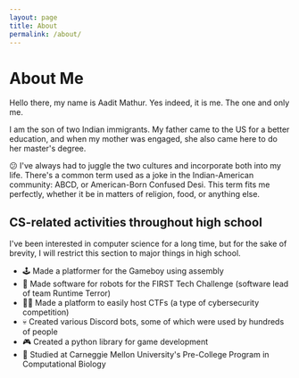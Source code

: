 ```yaml
---
layout: page
title: About
permalink: /about/
---
```


# About Me
Hello there, my name is Aadit Mathur. Yes indeed, it is me. The one and only me.

I am the son of two Indian immigrants. My father came to the US for a better education, and when my mother was engaged, she also came here to do her master's degree. 

😕 I've always had to juggle the two cultures and incorporate both into my life. There's a common term used as a joke in the Indian-American community: ABCD, or American-Born Confused Desi. This term fits me perfectly, whether it be in matters of religion, food, or anything else.

## CS-related activities throughout high school
I've been interested in computer science for a long time, but for the sake of brevity, I will restrict this section to major things in high school.

- 🕹️ Made a platformer for the Gameboy using assembly
- 🤖 Made software for robots for the FIRST Tech Challenge (software lead of team Runtime Terror)
- 🧑‍💻 Made a platform to easily host CTFs (a type of cybersecurity competition)
- 💀 Created various Discord bots, some of which were used by hundreds of people
- 🎮 Created a python library for game development
- 🏫 Studied at Carneggie Mellon University's Pre-College Program in Computational Biology
